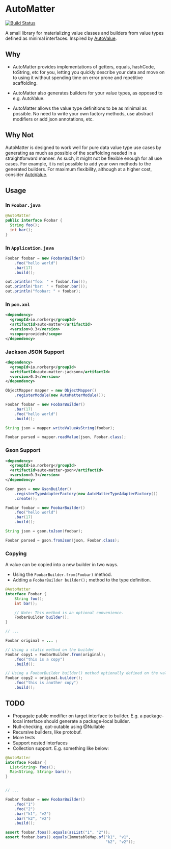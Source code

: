 AutoMatter
==========

[![Build Status](https://travis-ci.org/danielnorberg/auto-matter.svg?branch=master)](https://travis-ci.org/danielnorberg/auto-matter)

A small library for materializing value classes and builders from value types defined as minimal
interfaces. Inspired by [AutoValue](https://github.com/google/auto/tree/master/value).

Why
---
* AutoMatter provides implementations of getters, equals, hashCode, toString, etc for you,
  letting you quickly describe your data and move on to using it without spending time on error
  prone and repetitive scaffolding.

* AutoMatter also generates builders for your value types, as opposed to e.g. AutoValue.

* AutoMatter allows the value type definitions to be as minimal as possible. No need to write your
  own factory methods, use abstract modifiers or add json annotations, etc.

Why Not
-------
AutoMatter is designed to work well for pure data value type use cases by generating as much as
possible of the scaffolding needed in a straightforward manner. As such, it might not be flexible
enough for all use cases. For example, it is not possible to add your own methods to the generated
builders. For maximum flexibility, although at a higher cost, consider
[AutoValue](https://github.com/google/auto/tree/master/value).

Usage
-----

### In `Foobar.java`

```java
@AutoMatter
public interface Foobar {
  String foo();
  int bar();
}
```

### In `Application.java`

```java
Foobar foobar = new FoobarBuilder()
    .foo("hello world")
    .bar(17)
    .build();

out.println("foo: " + foobar.foo());
out.println("bar: " + foobar.bar());
out.println("foobar: " + foobar);
```

### In `pom.xml`

```xml
<dependency>
  <groupId>io.norberg</groupId>
  <artifactId>auto-matter</artifactId>
  <version>0.3</version>
  <scope>provided</scope>
</dependency>
```

### Jackson JSON Support

```xml
<dependency>
  <groupId>io.norberg</groupId>
  <artifactId>auto-matter-jackson</artifactId>
  <version>0.3</version>
</dependency>
```

```java
ObjectMapper mapper = new ObjectMapper()
    .registerModule(new AutoMatterModule());

Foobar foobar = new FoobarBuilder()
    .bar(17)
    .foo("hello world")
    .build();

String json = mapper.writeValueAsString(foobar);

Foobar parsed = mapper.readValue(json, Foobar.class);
```

### Gson Support

```xml
<dependency>
  <groupId>io.norberg</groupId>
  <artifactId>auto-matter-gson</artifactId>
  <version>0.3</version>
</dependency>
```

```java
Gson gson = new GsonBuilder()
    .registerTypeAdapterFactory(new AutoMatterTypeAdapterFactory())
    .create();

Foobar foobar = new FoobarBuilder()
    .foo("hello world")
    .bar(17)
    .build();

String json = gson.toJson(foobar);

Foobar parsed = gson.fromJson(json, Foobar.class);
```

### Copying

A value can be copied into a new builder in two ways.

* Using the `FoobarBuilder.from(Foobar)` method.
* Adding a `FoobarBuilder builder();` method to the type definition.

```java
@AutoMatter
interface Foobar {
    String foo();
    int bar();

    // Note: This method is an optional convenience.
    FoobarBuilder builder();
}

// ...

Foobar original = ... ;

// Using a static method on the builder
Foobar copy1 = FoobarBuilder.from(original);
    .foo("this is a copy")
    .build();

// Using a FoobarBuilder builder() method optionally defined on the value type
Foobar copy2 = original.builder();
    .foo("this is another copy")
    .build();
```


TODO
----

* Propagate public modifier on target interface to builder. E.g. a package-local interface should
  generate a package-local builder.
* Null-checking, opt-outable using @Nullable
* Recursive builders, like protobuf.
* More tests
* Support nested interfaces
* Collection support. E.g. something like below:

```java
@AutoMatter
interface Foobar {
  List<String> foos();
  Map<String, String> bars();
}


// ...

Foobar foobar = new FoobarBuilder()
    .foo("1")
    .foo("2")
    .bar("k1", "v2")
    .bar("k2", "v2")
    .build();

assert foobar.foos().equals(asList("1", "2"));
assert foobar.bars().equals(ImmutableMap.of("k1", "v1",
                                            "k2", "v2"));
```
